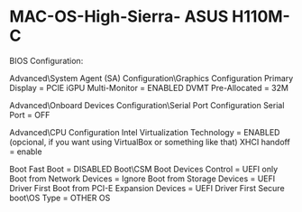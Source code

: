 # MAC-OS-High-Sierra- ASUS H110M-C

BIOS Configuration:

Advanced\System Agent (SA) Configuration\Graphics Configuration
Primary Display = PCIE
iGPU Multi-Monitor = ENABLED
DVMT Pre-Allocated = 32M

Advanced\Onboard Devices Configuration\Serial Port Configuration
Serial Port = OFF

Advanced\CPU Configuration
Intel Virtualization Technology = ENABLED (opcional, if you want using VirtualBox or something like that)
XHCI handoff = enable

Boot
Fast Boot = DISABLED
Boot\CSM
Boot Devices Control = UEFI only
Boot from Network Devices = Ignore
Boot from Storage Devices = UEFI Driver First
Boot from PCI-E Expansion Devices = UEFI Driver First
Secure boot\OS Type = OTHER OS
